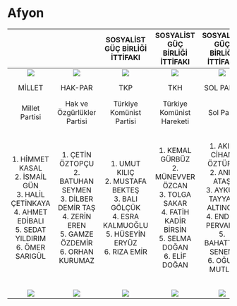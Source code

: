 # Afyon

|                                                                                                                    |                                                                                                                       |                                         SOSYALİST GÜÇ BİRLİĞİ İTTİFAKI                                        |                                           SOSYALİST GÜÇ BİRLİĞİ İTTİFAKI                                           |                                               SOSYALİST GÜÇ BİRLİĞİ İTTİFAKI                                              |                                                                                                                 |                                                     CUMHUR İTTİFAKI                                                    |                                                    CUMHUR İTTİFAKI                                                    |                                                     CUMHUR İTTİFAKI                                                     |                                                         CUMHUR İTTİFAKI                                                        |                                                        EMEK VE ÖZGÜRLÜK İTTİFAKI                                                        |                                                EMEK VE ÖZGÜRLÜK İTTİFAKI                                                |                                                                                                            |                                                                                                                                   |                                                                                                                 |                                                                                                                                |                                                   MİLLET İTTİFAKI                                                  |                                                               MİLLET İTTİFAKI                                                               |                                                      ATA İTTİFAKI                                                     |
|:------------------------------------------------------------------------------------------------------------------:|:---------------------------------------------------------------------------------------------------------------------:|:-------------------------------------------------------------------------------------------------------------:|:------------------------------------------------------------------------------------------------------------------:|:-------------------------------------------------------------------------------------------------------------------------:|:---------------------------------------------------------------------------------------------------------------:|:----------------------------------------------------------------------------------------------------------------------:|:---------------------------------------------------------------------------------------------------------------------:|:-----------------------------------------------------------------------------------------------------------------------:|:------------------------------------------------------------------------------------------------------------------------------:|:---------------------------------------------------------------------------------------------------------------------------------------:|:-----------------------------------------------------------------------------------------------------------------------:|:----------------------------------------------------------------------------------------------------------:|:---------------------------------------------------------------------------------------------------------------------------------:|:---------------------------------------------------------------------------------------------------------------:|:------------------------------------------------------------------------------------------------------------------------------:|:------------------------------------------------------------------------------------------------------------------:|:-------------------------------------------------------------------------------------------------------------------------------------------:|:---------------------------------------------------------------------------------------------------------------------:|
|                                                ![](/l23/MİLLET.png)                                                |                                                  ![](/l23/HAKPAR.png)                                                 |                                               ![](/l23/TKP.png)                                               |                                                  ![](/l23/TKH.png)                                                 |                                                     ![](/l23/SOL.png)                                                     |                                              ![](/l23/MEMLEKET.png)                                             |                                                    ![](/l23/BBP.png)                                                   |                                                    ![](/l23/AK.png)                                                   |                                                    ![](/l23/YRP.png)                                                    |                                                        ![](/l23/MHP.png)                                                       |                                                            ![](/l23/YSP.png)                                                            |                                                    ![](/l23/TİP.png)                                                    |                                              ![](/l23/YP.png)                                              |                                                         ![](/l23/HKP.png)                                                         |                                                 ![](/l23/VP.png)                                                |                                                        ![](/l23/GBP.png)                                                       |                                                  ![](/l23/CHP.png)                                                 |                                                              ![](/l23/İYİ.png)                                                              |                                                    ![](/l23/ZP.png)                                                   |
|                                                       MİLLET                                                       |                                                        HAK-PAR                                                        |                                                      TKP                                                      |                                                         TKH                                                        |                                                         SOL PARTİ                                                         |                                                     MEMLEKET                                                    |                                                      BÜYÜK BİRLİK                                                      |                                                        AK PARTİ                                                       |                                                      YENİDEN REFAH                                                      |                                                               MHP                                                              |                                                             YEŞİL SOL PARTİ                                                             |                                                           TİP                                                           |                                                     YP                                                     |                                                                HKP                                                                |                                                  VATAN PARTİSİ                                                  |                                                               GBP                                                              |                                                         CHP                                                        |                                                                  İYİ PARTİ                                                                  |                                                                                                                       |
|                                                   Millet Partisi                                                   |                                               Hak ve Özgürlükler Partisi                                              |                                            Türkiye Komünist Partisi                                           |                                              Türkiye Komünist Hareketi                                             |                                                         Sol Parti                                                         |                                                 Memleket Partisi                                                |                                                  Büyük Birlik Partisi                                                  |                                               Adalet ve Kalkınma Partisi                                              |                                                  Yeniden Refah Partisi                                                  |                                                   Milliyetçi Hareket Partisi                                                   |                                                     Yeşiller ve Sol Gelecek Partisi                                                     |                                                   Türkiye İşçi Partisi                                                  |                                               Yenilik Partisi                                              |                                                      Halkın Kurtuluş Partisi                                                      |                                                  Vatan Partisi                                                  |                                                       Güç Birliği Partisi                                                      |                                               Cumhuriyet Halk Partisi                                              |                                                                  İyi Parti                                                                  |                                                     Zafer Partisi                                                     |
| 1. HİMMET KASAL<br>2. İSMAİL GÜN<br>3. HALİL ÇETİNKAYA<br>4. AHMET EDİBALI<br>5. SEDAT YILDIRIM<br>6. ÖMER SARIGÜL | 1. ÇETİN ÖZTOPÇU<br>2. BATUHAN SEYMEN<br>3. DİLBER DEMİR TAŞ<br>4. ZERİN EREN<br>5. GAMZE ÖZDEMİR<br>6. ORHAN KURUMAZ | 1. UMUT KILIÇ<br>2. MUSTAFA BEKTEŞ<br>3. BALI GÖLÇÜK<br>4. ESRA KALMUOĞLU<br>5. HÜSEYİN ERYÜZ<br>6. RIZA EMİR | 1. KEMAL GÜRBÜZ<br>2. MÜNEVVER ÖZCAN<br>3. TOLGA SAKAR<br>4. FATİH KADİR BİRSİN<br>5. SELMA DOĞAN<br>6. ELİF DOĞAN | 1. AKIN CİHAN ÖZTÜRK<br>2. ANIL ATAŞ<br>3. AYKUT TAYYAR ALTINOK<br>4. ENDER PERVANE<br>5. BAHATTİN SENEM<br>6. OĞUZ MUTLU | 1. FAİK EŞME<br>2. HAZIM ABİ<br>3. ATA MERT BAŞKIRAN<br>4. FATMA BULUT<br>5. MEHMET ALİ BULUT<br>6. ORÇUN ÇELİK | 1. CEMİL ÇOKER<br>2. SÜLEYMAN ÇAĞLAR<br>3. VEYSEL AVŞAR<br>4. TAMER KAYIŞOĞLU<br>5. AHMET ZİYA ÇOTUR<br>6. VEYSEL AVCI | 1. ALİ ÖZKAYA<br>2. İBRAHİM YURDUNUSEVEN<br>3. HASAN ARSLAN<br>4. FERDA ERTÜRK<br>5. HAKKI ÖZTÜRK<br>6. ETHEM KARAHAN | 1. NEVZAT ŞARLAK<br>2. ŞÜKRÜ SARIDERE<br>3. TUNCAY YAZKAN<br>4. LÜTFİYE POLAT<br>5. YASİN KOCATAŞ<br>6. ABDULLAH ALADAŞ | 1. MEHMET TAYTAK<br>2. YÜCEL GENÇ<br>3. MEHMET EMRE DEMİRAL<br>4. MEHMET HAKAN ÇOLPAN<br>5. İSMAİL AYDOĞUŞ<br>6. MUSTAFA GÜLLÜ | 1. HELİN ELİF GEYİK<br>2. ÇAĞDAŞ SINAN DAĞ<br>3. TÜLAY KILINÇ<br>4. MEHMET ÇALASIN<br>5. AYŞENUR DİLAN KARADEMİR<br>6. BATUHAN ÇITAKBAŞ | 1. PINAR SİSLİTUNA<br>2. LALE PELİN BEYAZIT<br>3. ARDA DUVARCI<br>4. SEVİL ALTIN<br>5. CAFER ÖZTÜRK<br>6. İBRAHİM ORBAY | 1. HAMZA YURTPINAR<br>2. ALİ BAŞER<br>3. YUSUF KESER<br>4. AHMET OĞUZ<br>5. TİLBE OKUR<br>6. SADETTİN TEPE | 1. BÜŞRA NUR ARSLANTÜRK<br>2. HÜSEYİN KASAP<br>3. ZEYNEP DİLAN KEÇECİ<br>4. YÜKSEL GENÇ<br>5. ULAŞ BARLAS<br>6. ABDULKADİR GÖRGÜN | 1. HÜSEYİN KARANLIK<br>2. ZİYA ÖZTÜRK<br>3. BİLAL KILIÇ<br>4. İLYAS ALTUNTAŞ<br>5. DEVRİM UÇAR<br>6. ALİM TOSUN | 1. BİLAL TAŞAN<br>2. ZEKERİYA DEMİRKAPU<br>3. BUSE YEŞİM SÜRGÜN<br>4. NURETTİN CEM GÜMÜŞ<br>5. VAHAP LEVENT<br>6. OSMAN KUNDAK | 1. BURCU KÖKSAL<br>2. FATİH AYDIN<br>3. ABİDİN YAĞCI<br>4. ALİ ARIKAN<br>5. İBRAHİM KADIOĞLU<br>6. ANIL HALİS AKAR | 1. HAKAN ŞEREF OLGUN<br>2. MUSTAFA ENİS ARABACI<br>3. OKŞAN ULUSOY EFE<br>4. GÖNÜL AR GÜNGÖR<br>5. İBRAHİM ACAR<br>6. SEBAHAT DEMİRCİGEDİĞİ | 1. ELİF ÖZTÜRK<br>2. ÖZER KAVAK<br>3. HASAN KAPLAN<br>4. İBRAHİM SAMED SEVİM<br>5. EMİR İNER<br>6. AHMET CENK SARIKOÇ |
|                                                   ![](/l23/O.png)                                                  |                                                    ![](/l23/O.png)                                                    |                                                ![](/l23/O.png)                                                |                                                   ![](/l23/O.png)                                                  |                                                      ![](/l23/O.png)                                                      |                                                 ![](/l23/O.png)                                                 |                                                     ![](/l23/O.png)                                                    |                                                    ![](/l23/O.png)                                                    |                                                     ![](/l23/O.png)                                                     |                                                         ![](/l23/O.png)                                                        |                                                             ![](/l23/O.png)                                                             |                                                     ![](/l23/O.png)                                                     |                                               ![](/l23/O.png)                                              |                                                          ![](/l23/O.png)                                                          |                                                 ![](/l23/O.png)                                                 |                                                         ![](/l23/O.png)                                                        |                                                   ![](/l23/O.png)                                                  |                                                               ![](/l23/O.png)                                                               |                                                    ![](/l23/O.png)                                                    |